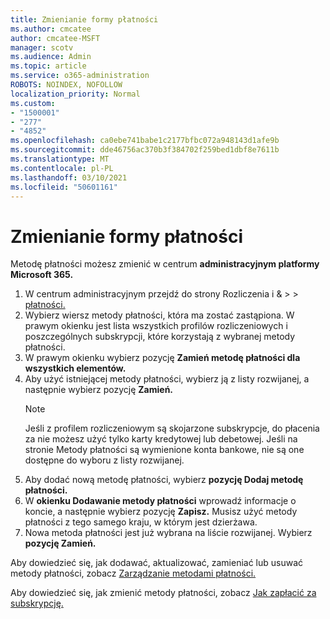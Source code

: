 ```yaml
---
title: Zmienianie formy płatności
ms.author: cmcatee
author: cmcatee-MSFT
manager: scotv
ms.audience: Admin
ms.topic: article
ms.service: o365-administration
ROBOTS: NOINDEX, NOFOLLOW
localization_priority: Normal
ms.custom:
- "1500001"
- "277"
- "4852"
ms.openlocfilehash: ca0ebe741babe1c2177bfbc072a948143d1afe9b
ms.sourcegitcommit: dde46756ac370b3f384702f259bed1dbf8e7611b
ms.translationtype: MT
ms.contentlocale: pl-PL
ms.lasthandoff: 03/10/2021
ms.locfileid: "50601161"
---
```

# <a name="change-payment-method"></a>Zmienianie formy płatności

Metodę płatności możesz zmienić w centrum **administracyjnym platformy Microsoft 365.**
  
1. W centrum administracyjnym przejdź do strony Rozliczenia i &  >    >  [płatności.](https://go.microsoft.com/fwlink/p/?linkid=2018806)
2. Wybierz wiersz metody płatności, która ma zostać zastąpiona. W prawym okienku jest lista wszystkich profilów rozliczeniowych i poszczególnych subskrypcji, które korzystają z wybranej metody płatności.
3. W prawym okienku wybierz pozycję **Zamień metodę płatności dla wszystkich elementów.**
4. Aby użyć istniejącej metody płatności, wybierz ją z listy rozwijanej, a następnie wybierz pozycję **Zamień.**
    > [!NOTE]
    > Jeśli z profilem rozliczeniowym są skojarzone subskrypcje, do płacenia za nie możesz użyć tylko karty kredytowej lub debetowej. Jeśli na stronie Metody  płatności są wymienione konta bankowe, nie są one dostępne do wyboru z listy rozwijanej.
5. Aby dodać nową metodę płatności, wybierz **pozycję Dodaj metodę płatności.**
6. W **okienku Dodawanie metody płatności** wprowadź informacje o koncie, a następnie wybierz pozycję **Zapisz.** Musisz użyć metody płatności z tego samego kraju, w którym jest dzierżawa.
7. Nowa metoda płatności jest już wybrana na liście rozwijanej. Wybierz **pozycję Zamień.**

Aby dowiedzieć się, jak dodawać, aktualizować, zamieniać lub usuwać metody płatności, zobacz [Zarządzanie metodami płatności.](https://docs.microsoft.com/microsoft-365/commerce/billing-and-payments/manage-payment-methods)

Aby dowiedzieć się, jak zmienić metody płatności, zobacz [Jak zapłacić za subskrypcję.](https://docs.microsoft.com/microsoft-365/commerce/billing-and-payments/pay-for-your-subscription)